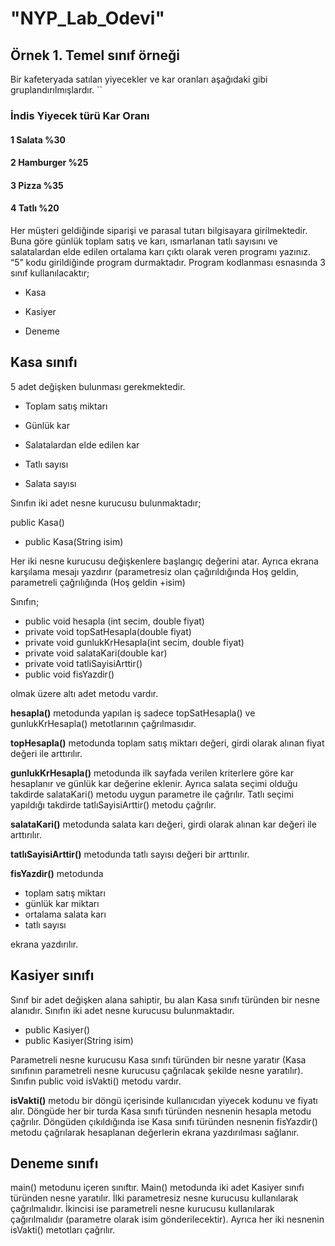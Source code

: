 # "NYP_Lab_Odevi" 

## Örnek 1. Temel sınıf örneği 

Bir kafeteryada satılan yiyecekler ve kar oranları aşağıdaki gibi gruplandırılmışlardır.
``
### İndis	Yiyecek türü	Kar Oranı
#### 1	    Salata	        %30
#### 2	    Hamburger	    %25
#### 3	    Pizza	        %35
#### 4	    Tatlı	        %20


Her müşteri geldiğinde siparişi ve parasal tutarı bilgisayara girilmektedir. Buna göre günlük toplam satış ve karı, ısmarlanan tatlı sayısını ve salatalardan elde edilen ortalama karı çıktı olarak veren programı yazınız. “5” kodu girildiğinde program durmaktadır.
Program kodlanması esnasında 3 sınıf kullanılacaktır;


-	Kasa

-	Kasiyer

-	Deneme 

## Kasa sınıfı

5 adet değişken bulunması gerekmektedir. 

-	Toplam satış miktarı

-	Günlük kar

-	Salatalardan elde edilen kar

-	Tatlı sayısı

-	Salata sayısı

Sınıfın iki adet nesne kurucusu bulunmaktadır;

public Kasa()
-	public Kasa(String isim)

Her iki nesne kurucusu değişkenlere başlangıç değerini atar.
Ayrıca ekrana karşılama mesajı yazdırır (parametresiz olan çağırıldığında Hoş geldin, parametreli çağrılığında (Hoş geldin +isim)

Sınıfın;

-	public void hesapla (int secim, double fiyat)
-	private void topSatHesapla(double fiyat)
-	private void gunlukKrHesapla(int secim, double fiyat)
-	private void salataKari(double kar)
-	private void tatliSayisiArttir()
-	public void fisYazdir()

olmak üzere altı adet metodu vardır.

**hesapla()** metodunda yapılan iş sadece topSatHesapla() ve gunlukKrHesapla() metotlarının çağrılmasıdır.

**topHesapla()** metodunda toplam satış miktarı değeri, girdi olarak alınan fiyat değeri ile arttırılır.

**gunlukKrHesapla()** metodunda ilk sayfada verilen kriterlere göre kar hesaplanır ve günlük kar değerine eklenir. Ayrıca salata seçimi olduğu takdirde salataKari() metodu uygun parametre ile çağrılır. Tatlı seçimi yapıldığı takdirde tatlıSayisiArttir() metodu çağrılır.

**salataKari()** metodunda salata karı değeri, girdi olarak alınan kar değeri ile arttırılır.

**tatlıSayisiArttir()** metodunda tatlı sayısı değeri bir arttırılır.

**fisYazdir()** metodunda 

-	toplam satış miktarı
-	günlük kar miktarı
-	ortalama salata karı
-	tatlı sayısı

ekrana yazdırılır.

## Kasiyer sınıfı
Sınıf bir adet değişken alana sahiptir, bu alan Kasa sınıfı türünden bir nesne alanıdır. Sınıfın iki adet nesne kurucusu bulunmaktadır.
-	public Kasiyer()
-	public Kasiyer(String isim)

Parametreli nesne kurucusu Kasa sınıfı türünden bir nesne yaratır (Kasa sınıfının parametreli nesne kurucusu çağrılacak şekilde nesne yaratılır).
Sınıfın public void isVakti() metodu vardır.

**isVakti()** metodu bir döngü içerisinde kullanıcıdan yiyecek kodunu ve fiyatı alır. Döngüde her bir turda Kasa sınıfı türünden nesnenin hesapla metodu çağrılır. Döngüden çıkıldığında ise Kasa sınıfı türünden nesnenin fisYazdir() metodu çağrılarak hesaplanan değerlerin ekrana yazdırılması sağlanır.

## Deneme sınıfı
main() metodunu içeren sınıftır. Main() metodunda iki adet Kasiyer sınıfı türünden nesne yaratılır. İlki parametresiz nesne kurucusu kullanılarak çağrılmalıdır. İkincisi ise parametreli nesne kurucusu kullanılarak çağırılmalıdır (parametre olarak isim gönderilecektir). Ayrıca her iki nesnenin isVakti() metotları çağrılır.
